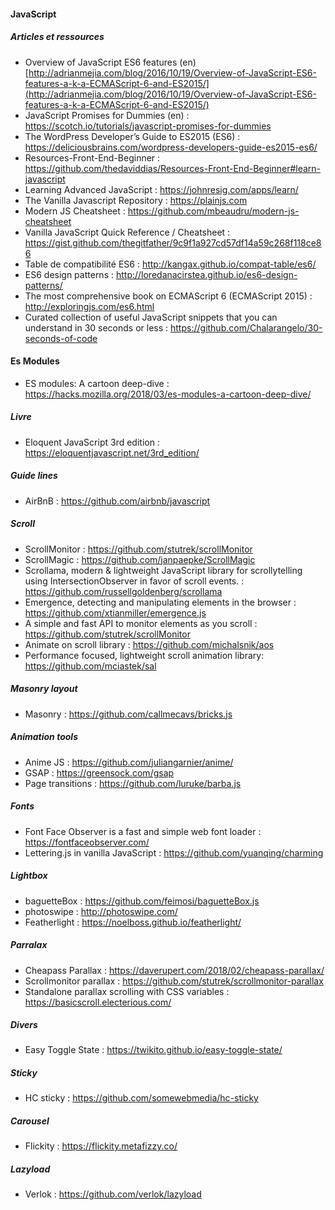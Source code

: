 #### JavaScript

##### Articles et ressources
- Overview of JavaScript ES6 features (en) [http://adrianmejia.com/blog/2016/10/19/Overview-of-JavaScript-ES6-features-a-k-a-ECMAScript-6-and-ES2015/](http://adrianmejia.com/blog/2016/10/19/Overview-of-JavaScript-ES6-features-a-k-a-ECMAScript-6-and-ES2015/)
- JavaScript Promises for Dummies (en) : https://scotch.io/tutorials/javascript-promises-for-dummies
- The WordPress Developer’s Guide to ES2015 (ES6) : https://deliciousbrains.com/wordpress-developers-guide-es2015-es6/
- Resources-Front-End-Beginner : https://github.com/thedaviddias/Resources-Front-End-Beginner#learn-javascript
- Learning Advanced JavaScript : https://johnresig.com/apps/learn/
- The Vanilla Javascript Repository : https://plainjs.com
- Modern JS Cheatsheet : https://github.com/mbeaudru/modern-js-cheatsheet
- Vanilla JavaScript Quick Reference / Cheatsheet : https://gist.github.com/thegitfather/9c9f1a927cd57df14a59c268f118ce86
- Table de compatibilité ES6 : http://kangax.github.io/compat-table/es6/
- ES6 design patterns : http://loredanacirstea.github.io/es6-design-patterns/
- The most comprehensive book on ECMAScript 6 (ECMAScript 2015) : http://exploringjs.com/es6.html
- Curated collection of useful JavaScript snippets that you can understand in 30 seconds or less : https://github.com/Chalarangelo/30-seconds-of-code

####  Es Modules
- ES modules: A cartoon deep-dive : https://hacks.mozilla.org/2018/03/es-modules-a-cartoon-deep-dive/

##### Livre
- Eloquent JavaScript 3rd edition : https://eloquentjavascript.net/3rd_edition/

##### Guide lines
- AirBnB : https://github.com/airbnb/javascript

##### Scroll 
- ScrollMonitor : https://github.com/stutrek/scrollMonitor
- ScrollMagic : https://github.com/janpaepke/ScrollMagic
- Scrollama, modern & lightweight JavaScript library for scrollytelling using IntersectionObserver in favor of scroll events. : https://github.com/russellgoldenberg/scrollama
- Emergence, detecting and manipulating elements in the browser : https://github.com/xtianmiller/emergence.js
- A simple and fast API to monitor elements as you scroll : https://github.com/stutrek/scrollMonitor
- Animate on scroll library : https://github.com/michalsnik/aos
- Performance focused, lightweight scroll animation library: https://github.com/mciastek/sal

##### Masonry layout 
- Masonry : https://github.com/callmecavs/bricks.js

##### Animation tools
- Anime JS : https://github.com/juliangarnier/anime/
- GSAP : https://greensock.com/gsap
- Page transitions : https://github.com/luruke/barba.js

##### Fonts
- Font Face Observer is a fast and simple web font loader : https://fontfaceobserver.com/
- Lettering.js in vanilla JavaScript : https://github.com/yuanqing/charming

##### Lightbox
- baguetteBox : https://github.com/feimosi/baguetteBox.js
- photoswipe : http://photoswipe.com/
- Featherlight : https://noelboss.github.io/featherlight/

##### Parralax
- Cheapass Parallax : https://daverupert.com/2018/02/cheapass-parallax/
- Scrollmonitor parallax : https://github.com/stutrek/scrollmonitor-parallax
- Standalone parallax scrolling with CSS variables : https://basicscroll.electerious.com/

##### Divers
- Easy Toggle State : https://twikito.github.io/easy-toggle-state/

##### Sticky
- HC sticky : https://github.com/somewebmedia/hc-sticky

##### Carousel
- Flickity : https://flickity.metafizzy.co/

##### Lazyload
- Verlok : https://github.com/verlok/lazyload

